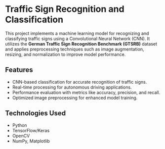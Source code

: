 # Traffic Sign Recognition and Classification

This project implements a machine learning model for recognizing and classifying traffic signs using a Convolutional Neural Network (CNN). It utilizes the **German Traffic Sign Recognition Benchmark (GTSRB)** dataset and applies preprocessing techniques such as image augmentation, resizing, and normalization to improve model performance.

## Features
- CNN-based classification for accurate recognition of traffic signs.
- Real-time processing for autonomous driving applications.
- Performance evaluation with metrics like accuracy, precision, and recall.
- Optimized image preprocessing for enhanced model training.

## Technologies Used
- Python
- TensorFlow/Keras
- OpenCV
- NumPy, Matplotlib
